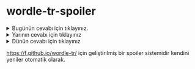 # wordle-tr-spoiler

<details>
  <summary>Bugünün cevabı için tıklayınız.</summary>
  <br>
    <b> tamir </b>
</details>

<details>
  <summary>Yarının cevabı için tıklayınız</summary>
  <br>
   <b> resim </b>
</details>

<details>
  <summary>Dünün cevabı için tıklayınız </summary>
  <br>
  <b> ocuma </b>
</details>

https://f.github.io/wordle-tr/ için geliştirilmiş bir spoiler sistemidir kendini yeniler otomatik olarak.


